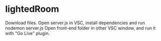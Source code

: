 # lightedRoom
Download files. 
Open server.js in VSC, install dependencies and run nodemon server.js
Open front-end folder in other VSC window, and run it with "Go Live" plugin.
